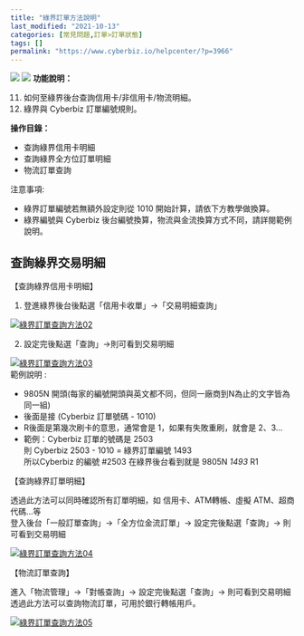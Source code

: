 ```yaml
---
title: "綠界訂單方法說明"
last_modified: "2021-10-13"
categories: [常見問題,訂單>訂單狀態]
tags: []
permalink: "https://www.cyberbiz.io/helpcenter/?p=3966"
---
```


![](https://www.cyberbiz.io/helpcenter/wp-content/uploads/2021/02/20210205_Normal-banner_action_bar.jpg)
![](https://www.cyberbiz.io/support/wp-content/uploads/2021/10/一般版.png)
**功能說明：**  

11. 如何至綠界後台查詢信用卡/非信用卡/物流明細。 
12. 綠界與 Cyberbiz 訂單編號規則。 

**操作目錄：**

* 查詢綠界信用卡明細
* 查詢綠界全方位訂單明細
* 物流訂單查詢

注意事項:  

* 綠界訂單編號若無額外設定則從 1010 開始計算，請依下方教學做換算。
* 綠界編號與 Cyberbiz 後台編號換算，物流與金流換算方式不同，請詳閱範例說明。



## 查詢綠界交易明細


【查詢綠界信用卡明細】  


1. 登進綠界後台後點選「信用卡收單」→「交易明細查詢」  

[![綠界訂單查詢方法02](https://www.cyberbiz.io/support/wp-content/uploads/2021/10/綠界訂單查詢方法02.png)](https://www.cyberbiz.io/support/wp-content/uploads/2021/10/綠界訂單查詢方法02.png)

2. 設定完後點選「查詢」→則可看到交易明細  

[![綠界訂單查詢方法03](https://www.cyberbiz.io/support/wp-content/uploads/2021/10/綠界訂單查詢方法03.png)](https://www.cyberbiz.io/support/wp-content/uploads/2021/10/綠界訂單查詢方法03.png)  
範例說明 :  

* 9805N 開頭(每家的編號開頭與英文都不同，但同一廠商到N為止的文字皆為同一組)
* 後面是接 (Cyberbiz 訂單號碼 - 1010)
* R後面是第幾次刷卡的意思，通常會是 1，如果有失敗重刷，就會是 2、3…
* 範例：Cyberbiz 訂單的號碼是 2503  
則 Cyberbiz 2503 - 1010 = 綠界訂單編號 1493  
所以Cyberbiz 的編號 #2503 在綠界後台看到就是 9805N _1493_ R1


【查詢綠界訂單明細】  

透過此方法可以同時確認所有訂單明細，如 信用卡、ATM轉帳、虛擬 ATM、超商代碼…等  
登入後台「一般訂單查詢」→「全方位金流訂單」→ 設定完後點選「查詢」→ 則可看到交易明細  

[![綠界訂單查詢方法04](https://www.cyberbiz.io/support/wp-content/uploads/2021/10/綠界訂單查詢方法04.png)](https://www.cyberbiz.io/support/wp-content/uploads/2021/10/綠界訂單查詢方法04.png)  

【物流訂單查詢】  

進入「物流管理」→「對帳查詢」→ 設定完後點選「查詢」→ 則可看到交易明細  
透過此方法可以查詢物流訂單，可用於銀行轉帳用戶。  

[![綠界訂單查詢方法05](https://www.cyberbiz.io/support/wp-content/uploads/2021/10/綠界訂單查詢方法05.png)](https://www.cyberbiz.io/support/wp-content/uploads/2021/10/綠界訂單查詢方法05.png)  


